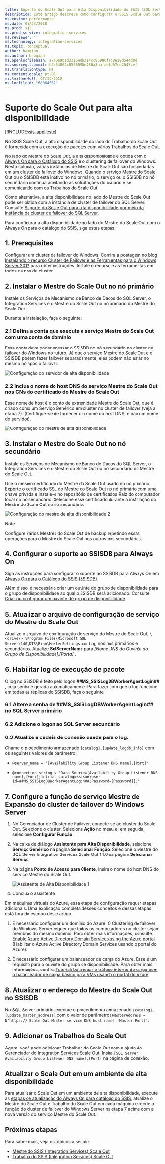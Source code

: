 ```yaml
---
title: Suporte do Scale Out para Alta Disponibilidade do SSIS (SQL Server Integration Services) | Microsoft Docs
description: Este artigo descreve como configurar o SSIS Scale Out para alta disponibilidade
ms.custom: performance
ms.date: 05/23/2018
ms.prod: sql
ms.prod_service: integration-services
ms.reviewer: ''
ms.technology: integration-services
ms.topic: conceptual
author: haoqian
ms.author: haoqian
ms.openlocfilehash: a7c0e9b1d3315edb314cc95980fec8e18d544d0d
ms.sourcegitcommit: b2464064c0566590e486a3aafae6d67ce2645cef
ms.translationtype: HT
ms.contentlocale: pt-BR
ms.lasthandoff: 07/15/2019
ms.locfileid: "68064562"
---
```

# <a name="scale-out-support-for-high-availability"></a>Suporte do Scale Out para alta disponibilidade

[!INCLUDE[ssis-appliesto](../../includes/ssis-appliesto-ssvrpluslinux-asdb-asdw-xxx.md)]



No SSIS Scale Out, a alta disponibilidade do lado do Trabalho do Scale Out é fornecida com a execução de pacotes com vários Trabalhos do Scale Out.

No lado do Mestre do Scale Out, a alta disponibilidade é obtida com o [Always On para o Catálogo do SSIS](../catalog/ssis-catalog.md#always-on-for-ssis-catalog-ssisdb) e o clustering de failover do Windows. Nesta solução, várias instâncias de Mestre do Scale Out são hospedadas em um cluster de failover do Windows. Quando o serviço Mestre do Scale Out ou o SSISDB está inativo no nó primário, o serviço ou o SSISDB no nó secundário continua aceitando as solicitações do usuário e se comunicando com os Trabalhos do Scale Out.

Como alternativa, a alta disponibilidade no lado do Mestre do Scale Out pode ser obtida com a instância de cluster de failover do SQL Server. Consulte [Suporte do Scale Out para alta disponibilidade por meio da instância de cluster de failover do SQL Server](scale-out-failover-cluster-instance.md).

Para configurar a alta disponibilidade no lado do Mestre do Scale Out com o Always On para o catálogo do SSIS, siga estas etapas:

## <a name="1-prerequisites"></a>1. Prerequisites
Configurar um cluster de failover do Windows. Confira a postagem no blog [Instalando o recurso Cluster de Failover e as Ferramentas para o Windows Server 2012](https://blogs.msdn.com/b/clustering/archive/2012/04/06/10291601.aspx) para obter instruções. Instale o recurso e as ferramentas em todos os nós de cluster.

## <a name="2-install-scale-out-master-on-the-primary-node"></a>2. Instalar o Mestre do Scale Out no nó primário
Instale os Serviços de Mecanismo de Banco de Dados do SQL Server, o Integration Services e o Mestre do Scale Out no nó primário do Mestre do Scale Out. 

Durante a instalação, faça o seguinte:

### <a name="21-set-the-account-running-scale-out-master-service-to-a-domain-account"></a>2.1 Defina a conta que executa o serviço Mestre do Scale Out com uma conta de domínio
Essa conta deve poder acessar o SSISDB no nó secundário no cluster de failover do Windows no futuro. Já que o serviço Mestre do Scale Out e o SSISDB podem fazer failover separadamente, eles podem não estar no mesmo nó após o failover.

![Configuração do servidor de alta disponibilidade](media/ha-server-config.PNG)

### <a name="22-include-the-dns-host-name-for-the-scale-out-master-service-in-the-cns-of-the-scale-out-master-certificate"></a>2.2 Inclua o nome do host DNS do serviço Mestre do Scale Out nos CNs do certificado do Mestre do Scale Out

Esse nome de host é o ponto de extremidade Mestre do Scale Out, que é criado como um Serviço Genérico em cluster no cluster de failover (veja a etapa 7).   (Certifique-se de fornecer um nome do host DNS, e não um nome do servidor).

![Configuração do mestre de alta disponibilidade](media/ha-master-config.PNG)

## <a name="3-install-scale-out-master-on-the-secondary-node"></a>3. Instalar o Mestre do Scale Out no nó secundário
Instale os Serviços de Mecanismo de Banco de Dados do SQL Server, o Integration Services e o Mestre do Scale Out no nó secundário do Mestre do Scale Out. 

Use o mesmo certificado do Mestre do Scale Out usado no nó primário. Exporte o certificado SSL do Mestre do Scale Out no nó primário com uma chave privada e instale-o no repositório de certificados Raiz do computador local no nó secundário. Selecione esse certificado durante a instalação do Mestre do Scale Out no nó secundário.

![Configuração do mestre de alta disponibilidade 2](media/ha-master-config2.PNG)

> [!NOTE]
> Configure vários Mestres do Scale Out de backup repetindo essas operações para o Mestre do Scale Out nos outros nós secundários.

## <a name="4-set-up-and-configure-ssisdb-support-for-always-on"></a>4. Configurar o suporte ao SSISDB para Always On

Siga as instruções para configurar o suporte ao SSISDB para Always On em [Always On para o Catálogo do SSIS (SSISDB)](../catalog/ssis-catalog.md#always-on-for-ssis-catalog-ssisdb).

Além disso, é necessário criar um ouvinte do grupo de disponibilidade para o grupo de disponibilidade ao qual o SSISDB será adicionado. Consulte [Criar ou configurar um ouvinte de grupo de disponibilidade](../../database-engine/availability-groups/windows/create-or-configure-an-availability-group-listener-sql-server.md).

## <a name="5-update-the-scale-out-master-service-configuration-file"></a>5. Atualizar o arquivo de configuração de serviço do Mestre do Scale Out
Atualize o arquivo de configuração de serviço do Mestre do Scale Out, `\<drive\>:\Program Files\Microsoft SQL Server\140\DTS\Binn\MasterSettings.config`, nos nós primários e secundários. Atualize **SqlServerName** para *[Nome DNS do Ouvinte do Grupo de Disponibilidade],[Porta]* .

## <a name="6-enable-package-execution-logging"></a>6. Habilitar log de execução de pacote

O log no SSISDB é feito pelo logon **##MS_SSISLogDBWorkerAgentLogin##** , cuja senha é gerada automaticamente. Para fazer com que o log funcione em todas as réplicas do SSISDB, faça o seguinte

### <a name="61-change-the-password-of-msssislogdbworkeragentlogin-on-the-primary-sql-server"></a>6.1 Altere a senha de **##MS_SSISLogDBWorkerAgentLogin##** no SQL Server primário

### <a name="62-add-the-login-to-the-secondary-sql-server"></a>6.2 Adicione o logon ao SQL Server secundário

### <a name="63-update-the-connection-string-used-for-logging"></a>6.3 Atualize a cadeia de conexão usada para o log.
Chame o procedimento armazenado `[catalog].[update_logdb_info]` com os seguintes valores de parâmetro:

-   `@server_name = '[Availability Group Listener DNS name],[Port]'`

-   `@connection_string = 'Data Source=[Availability Group Listener DNS name],[Port];Initial Catalog=SSISDB;User Id=##MS_SSISLogDBWorkerAgentLogin##;Password=[Password]];'`

## <a name="7-configure-the-scale-out-master-service-role-of-the-windows-server-failover-cluster"></a>7. Configure a função de serviço Mestre de Expansão do cluster de failover do Windows Server

1.  No Gerenciador de Cluster de Failover, conecte-se ao cluster do Scale Out. Selecione o cluster. Selecione **Ação** no menu e, em seguida, selecione **Configurar Função**.

2.  Na caixa de diálogo **Assistente para Alta Disponibilidade**, selecione **Serviço Genérico** na página **Selecionar Função**. Selecione o Mestre do SQL Server Integration Services Scale Out 14.0 na página **Selecionar Serviço**.

3.  Na página **Ponto de Acesso para Cliente**, insira o nome do host DNS do serviço Mestre do Scale Out.

    ![Assistente de Alta Disponibilidade 1](media/ha-wizard1.PNG)

4.  Conclua o assistente.

Em máquinas virtuais do Azure, essa etapa de configuração requer etapas adicionais. Uma explicação completa desses conceitos e dessas etapas está fora do escopo deste artigo.

1.  É necessário configurar um domínio do Azure. O Clustering de failover do Windows Server requer que todos os computadores no cluster sejam membros do mesmo domínio. Para obter mais informações, consulte [Enable Azure Active Directory Domain Services using the Azure portal](https://docs.microsoft.com/en-us/azure/active-directory-domain-services/create-instance) (Habilitar o Azure Active Directory Domain Services usando o portal do Azure).

2. É necessário configurar um balanceador de carga do Azure. Esse é um requisito para o ouvinte do grupo de disponibilidade. Para obter mais informações, confira [Tutorial: balancear o tráfego interno de carga com o balanceador de carga básico para VMs usando o portal do Azure](https://docs.microsoft.com/azure/load-balancer/tutorial-load-balancer-basic-internal-portal).

## <a name="8-update-the-scale-out-master-address-in-ssisdb"></a>8. Atualizar o endereço do Mestre do Scale Out no SSISDB

No SQL Server primário, execute o procedimento armazenado `[catalog].[update_master_address]` com o valor de parâmetro `@MasterAddress = N'https://[Scale Out Master service DNS host name]:[Master Port]'`. 

## <a name="9-add-the-scale-out-workers"></a>9. Adicionar os Trabalhos do Scale Out

Agora, você pode adicionar Trabalhos do Scale Out com a ajuda do [Gerenciador do Integration Services Scale Out](integration-services-ssis-scale-out-manager.md). Insira `[SQL Server Availability Group Listener DNS name],[Port]` na página de conexão.

## <a name="upgrade-scale-out-in-high-availability-environment"></a>Atualizar o Scale Out em um ambiente de alta disponibilidade
Para atualizar o Scale Out em um ambiente de alta disponibilidade, execute as [etapas de atualização do Always On para catálogo do SSIS](../catalog/ssis-catalog.md#Upgrade), atualize o Mestre do Scale Out e Trabalho do Scale Out em cada máquina e recrie a função do cluster de failover do Windows Server na etapa 7 acima com a nova versão do serviço Mestre do Scale Out.

## <a name="next-steps"></a>Próximas etapas
Para saber mais, veja os tópicos a seguir:
-   [Mestre do SSIS (Integration Services) Scale Out](integration-services-ssis-scale-out-master.md)
-   [Trabalho do SSIS (Integration Services) Scale Out](integration-services-ssis-scale-out-worker.md)
